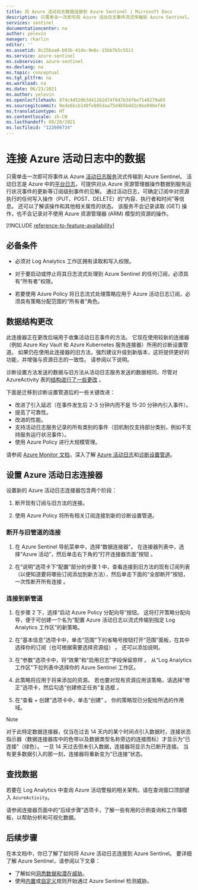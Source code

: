 ```yaml
---
title: 将 Azure 活动日志数据连接到 Azure Sentinel | Microsoft Docs
description: 只需单击一次即可将 Azure 活动日志事件流式传输到 Azure Sentinel。 活动日志服务会记录并显示 Azure 中的订阅级别事件。
services: sentinel
documentationcenter: na
author: yelevin
manager: rkarlin
editor: ''
ms.assetid: 8c25baa8-b93b-41da-9e6c-15bb7b5c5511
ms.service: azure-sentinel
ms.subservice: azure-sentinel
ms.devlang: na
ms.topic: conceptual
ms.tgt_pltfrm: na
ms.workload: na
ms.date: 06/23/2021
ms.author: yelevin
ms.openlocfilehash: 874c4d520b3d41282d74f047b34fbe7148279a65
ms.sourcegitcommit: 0ede6bcb140fe805daa75d4b5bdd2c0ee040ef4d
ms.translationtype: HT
ms.contentlocale: zh-CN
ms.lasthandoff: 08/20/2021
ms.locfileid: "122606734"
---
```

# <a name="connect-data-from-azure-activity-log"></a>连接 Azure 活动日志中的数据

只需单击一次即可将事件从 Azure [活动日志服务](../azure-monitor/essentials/activity-log.md)流式传输到 Azure Sentinel。 活动日志是 Azure 中的[平台日志](../azure-monitor/essentials/platform-logs-overview.md)，可提供对从 Azure 资源管理器操作数据到服务运行状况事件的更新等订阅级别事件的见解。 通过活动日志，可确定订阅中对资源执行的任何写入操作（PUT、POST、DELETE）的“内容、执行者和时间”等信息。 还可以了解该操作和其他相关属性的状态。 该服务不会记录读取 (GET) 操作，也不会记录对不使用 Azure 资源管理器 (ARM) 模型的资源的操作。

[!INCLUDE [reference-to-feature-availability](includes/reference-to-feature-availability.md)]

## <a name="prerequisites"></a>必备条件

- 必须对 Log Analytics 工作区拥有读取和写入权限。

- 对于要启动或停止将其日志流式处理到 Azure Sentinel 的任何订阅，必须具有“所有者”权限。

- 若要使用 Azure Policy 将日志流式处理策略应用于 Azure 活动日志订阅，必须具有策略分配范围的“所有者”角色。

## <a name="data-structure-changes"></a>数据结构更改

此连接器正在更改后端用于收集活动日志事件的方法。 它现在使用较新的连接器（例如 Azure Key Vault 和 Azure Kubernetes 服务连接器）所用的诊断设置管道。 如果仍在使用此连接器的旧方法，强烈建议升级到新版本，这将提供更好的功能，并增强与资源日志的一致性。 请参阅以下说明。

诊断设置方法发送的数据与旧方法从活动日志服务发送的数据相同，尽管对 AzureActivity 表的[结构进行了一些更改](../azure-monitor/essentials/activity-log.md#data-structure-changes) 。

下面是迁移到诊断设置管道后的一些关键改进：
- 改进了引入延迟（在事件发生后 2-3 分钟内而不是 15-20 分钟内引入事件）。
- 提高了可靠性。
- 改进的性能。
- 支持活动日志服务记录的所有类别的事件（旧机制仅支持部分类别，例如不支持服务运行状况事件）。
- 使用 Azure Policy 进行大规模管理。

请参阅 [Azure Monitor 文档](../azure-monitor/logs/data-platform-logs.md)，深入了解 [Azure 活动日志](../azure-monitor/essentials/activity-log.md)和[诊断设置管道](../azure-monitor/essentials/diagnostic-settings.md)。

## <a name="set-up-the-azure-activity-log-connector"></a>设置 Azure 活动日志连接器

设置新的 Azure 活动日志连接器包含两个阶段：
1. 断开现有订阅与旧方法的连接。

1. 使用 Azure Policy 将所有相关订阅连接到新的诊断设置管道。

### <a name="disconnect-from-old-pipeline"></a>断开与旧管道的连接

1. 在 Azure Sentinel 导航菜单中，选择“数据连接器”。 在连接器列表中，选择“Azure 活动”，然后单击右下角的“打开连接器页面”按钮 。

1. 在“说明”选项卡下“配置”部分的步骤 1 中，查看连接到旧方法的现有订阅列表（以便知道要将哪些订阅添加到新方法），然后单击下面的“全部断开”按钮，一次性断开所有连接  。

### <a name="connect-to-new-pipeline"></a>连接到新管道

1. 在步骤 2 下，选择“启动 Azure Policy 分配向导”按钮。 这将打开策略分配向导，便于可创建一个名为“配置 Azure 活动日志以流式传输到指定 Log Analytics 工作区”的新策略。

1. 在“基本信息”选项卡中，单击“范围”下的省略号按钮打开“范围”面板，在其中选择你的订阅（也可根据需要选择资源组）  。 还可以添加说明。

1. 在“参数”选项卡中，将“效果”和“启用日志”字段保留原样  。 从“Log Analytics 工作区”下拉列表中选择你的 Azure Sentinel 工作区。

1. 此策略将应用于将来添加的资源。 若也要对现有资源应用该策略，请选择“修正”选项卡，然后勾选“创建修正任务”复选框 。

1. 在“查看 + 创建”选项卡中，单击“创建”   。 你的策略现已分配给所选的作用域。

> [!NOTE]
>
> 对于此特定数据连接器，仅当在过去 14 天内的某个时间点引入数据时，连接状态指示器（数据连接器库中的色带以及数据类型名称旁边的连接图标）才显示为“已连接”（绿色）。 一旦 14 天过去但未引入数据，连接器将显示为已断开连接。 当有更多数据引入的那一刻，连接器将重新变为“已连接”状态。

## <a name="find-your-data"></a>查找数据

若要在 Log Analytics 中查询 Azure 活动警报的相关架构，请在查询窗口顶部键入 `AzureActivity`。

请参阅连接器页面中的“后续步骤”选项卡，了解一些有用的示例查询和工作簿模板，以帮助分析和可视化数据。

## <a name="next-steps"></a>后续步骤
在本文档中，你已了解了如何将 Azure 活动日志连接到 Azure Sentinel。 要详细了解 Azure Sentinel，请参阅以下文章：
- 了解如何[洞悉数据和潜在威胁](get-visibility.md)。
- 使用[内置](detect-threats-built-in.md)或[自定义](detect-threats-custom.md)规则开始通过 Azure Sentinel 检测威胁。
